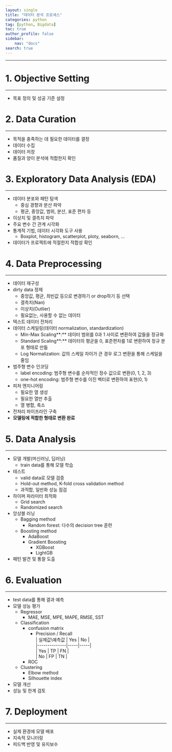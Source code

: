 ```yaml
---
layout: single
title: "데이터 분석 프로세스"
categories: python
tag: [python, Bigdata]
toc: true
author_profile: false
sidebar:
    nav: "docs"
search: true
---
```


--- 
# 1. Objective Setting
---   

- 목표 정의 및 성공 기준 설정

# 2. Data Curation
---   
- 목적을 충족하는 데 필요한 데이터를 결정
- 데이터 수집
- 데이터 저장
- 품질과 양이 분석에 적합한지 확인

# 3. Exploratory Data Analysis (EDA)
---   
- 데이터 분포와 패턴 탐색
    - 중심 경향과 분산 파악
    - 평균, 중앙값, 범위, 분산, 표준 편차 등
- 이상치 및 결측치 파악
- 주요 변수 간 관계 시각화
- 통계적 기법, 데이터 시각화 도구 사용
    - Boxplot, histogram, scatterplot, ploty, seaborn, …
- 데이터가 프로젝트에 적절한지 적합성 확인

# 4. **Data Preprocessing**
---   
- 데이터 재구성
- dirty data 정제
    - 중앙값, 평균, 최빈값 등으로 변경하기 or drop하기 등 선택
    - 결측치(Nan)
    - 이상치(Outlier)
    - 필요없는, 사용할 수 없는 데이터
- 텍스트 데이터 전처리
- 데이터 스케일링(데이터 normalization, standardization)
    - Min-Max Scaling**:** 데이터 범위를 0과 1 사이로 변환하여 값들을 정규화
    - Standard Scaling**:** 데이터의 평균을 0, 표준편차를 1로 변환하여 정규 분포 형태로 만듦
    - Log Normalization: 값의 스케일 차이가 큰 경우 로그 변환을 통해 스케일을 줄임
- 범주형 변수 인코딩
    - label encoding: 범주형 변수를 순차적인 정수 값으로 변환(0, 1, 2, 3)
    - one-hot encoding: 범주형 변수를 이진 벡터로 변환하여 표현(0, 1)
- 피처 엔지니어링
    - 필요한 열 생성
    - 필요한 열만 추출
    - 열 병합, 축소
- 전처리 파이프라인 구축
- **모델링에 적합한 형태로 변환 완료**

# 5. Data Analysis
---   
- 모델 개발(머신러닝, 딥러닝)
    - train data를 통해 모델 학습
- 테스트
    - valid data로 모델 검증
    - Hold-out method, K-fold cross validation method
    - 과적합, 일반화 성능 점검
- 하이퍼 파라미터 최적화
    - Grid search
    - Randomized search
- 앙상블 러닝
    - Bagging method
        - Random forest: 다수의 decision tree 훈련
    - Boosting method
        - AdaBoost
        - Gradient Boosting
            - XGBoost
            - LightGB
- 패턴 발견 및 통찰 도출

# 6. Evaluation  
---   
- test data를 통해 결과 예측
- 모델 성능 평가
    - Regressor
        - MAE, MSE, MPE, MAPE, RMSE, SST
    - Classification
        - confusion matrix
            - Precision / Recall   
        | 실제값\예측값 | Yes | No  |   
        |--------------|-----|-----|   
        | Yes          | TP  | FN  |   
        | No           | FP  | TN  |   
        - ROC
    - Clustering
        - Elbow method
        - Silhouette index
- 모델 개선
- 성능 및 한계 검토

# 7. Deployment
---   
- 실제 환경에 모델 배포
- 지속적 모니터링
- 피드백 반영 및 유지보수